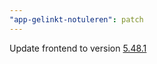 ```yaml
---
"app-gelinkt-notuleren": patch
---
```


Update frontend to version [5.48.1](https://github.com/lblod/frontend-gelinkt-notuleren/releases/tag/v5.48.1)
